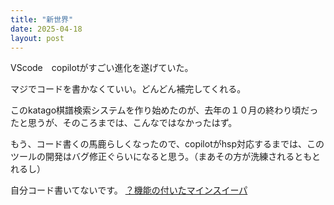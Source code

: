 ```yaml
---
title: "新世界"
date: 2025-04-18
layout: post
---
```


VScode　copilotがすごい進化を遂げていた。

マジでコードを書かなくていい。どんどん補完してくれる。

このkatago棋譜検索システムを作り始めたのが、去年の１０月の終わり頃だったと思うが、そのころまでは、こんなではなかったはず。

もう、コード書くの馬鹿らしくなったので、copilotがhsp対応するまでは、このツールの開発はバグ修正ぐらいになると思う。（まあその方が洗練されるともとれるし）

自分コード書いてないです。
[？機能の付いたマインスイーパ](https://sphosino.github.io/katago-kifu-search/minesweeper.html)

